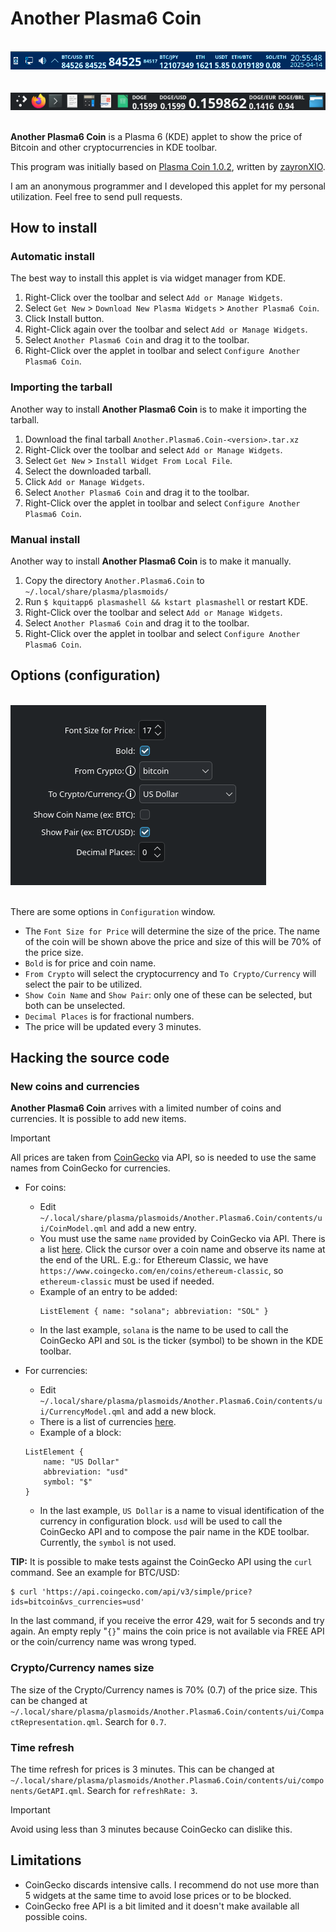 # Another Plasma6 Coin

<br>![Example of toolbar](screenshots/toolbar.png)<br><br>
<br>![Example of toolbar](screenshots/toolbar2.png)<br><br>

__Another Plasma6 Coin__ is a Plasma 6 (KDE) applet to show the price of Bitcoin and other cryptocurrencies in KDE toolbar.

This program was initially based on [Plasma Coin 1.0.2](https://store.kde.org/p/2242677/), written by [zayronXIO](https://store.kde.org/u/zayronXIO).

I am an anonymous programmer and I developed this applet for my personal utilization. Feel free to send pull requests.


## How to install

### Automatic install

The best way to install this applet is via widget manager from KDE.

1. Right-Click over the toolbar and select `Add or Manage Widgets`.
2. Select `Get New` > `Download New Plasma Widgets` > `Another Plasma6 Coin`.
3. Click Install button.
4. Right-Click again over the toolbar and select `Add or Manage Widgets`.
5. Select `Another Plasma6 Coin` and drag it to the toolbar.
6. Right-Click over the applet in toolbar and select `Configure Another Plasma6 Coin`.

### Importing the tarball

Another way to install __Another Plasma6 Coin__ is to make it importing the tarball.

1. Download the final tarball `Another.Plasma6.Coin-<version>.tar.xz`
2. Right-Click over the toolbar and select `Add or Manage Widgets`.
3. Select `Get New` > `Install Widget From Local File`.
4. Select the downloaded tarball.
5. Click `Add or Manage Widgets`.
6. Select `Another Plasma6 Coin` and drag it to the toolbar.
7. Right-Click over the applet in toolbar and select `Configure Another Plasma6 Coin`.

### Manual install

Another way to install __Another Plasma6 Coin__ is to make it manually.

1. Copy the directory `Another.Plasma6.Coin` to `~/.local/share/plasma/plasmoids/`
2. Run `$ kquitapp6 plasmashell && kstart plasmashell` or restart KDE.
3. Right-Click over the toolbar and select `Add or Manage Widgets`.
4. Select `Another Plasma6 Coin` and drag it to the toolbar.
5. Right-Click over the applet in toolbar and select `Configure Another Plasma6 Coin`.

## Options (configuration)

<br>![Configuration Window](screenshots/configuration.png)<br><br>

There are some options in `Configuration` window.

* The `Font Size for Price` will determine the size of the price. The name of the coin will be shown above the price and size of this will be 70% of the price size.
* `Bold` is for price and coin name.
* `From Crypto` will select the cryptocurrency and `To Crypto/Currency` will select the pair to be utilized.
* `Show Coin Name` and `Show Pair`: only one of these can be selected, but both can be unselected.
* `Decimal Places` is for fractional numbers.
* The price will be updated every 3 minutes.

## Hacking the source code

### New coins and currencies

__Another Plasma6 Coin__ arrives with a limited number of coins and currencies. It is possible to add new items.

> [!IMPORTANT]
> All prices are taken from [CoinGecko](https://www.coingecko.com) via API, so is needed to use the same names from CoinGecko for currencies.

* For coins:
  * Edit `~/.local/share/plasma/plasmoids/Another.Plasma6.Coin/contents/ui/CoinModel.qml` and add a new entry.
  * You must use the same `name` provided by CoinGecko via API. There is a list [here](https://www.coingecko.com/en/all-cryptocurrencies). Click the cursor over a coin name and observe its name at the end of the URL. E.g.: for Ethereum Classic, we have `https://www.coingecko.com/en/coins/ethereum-classic`, so `ethereum-classic` must be used if needed.
  * Example of an entry to be added:
    ```
    ListElement { name: "solana"; abbreviation: "SOL" }
    ```
  * In the last example, `solana` is the name to be used to call the CoinGecko API and `SOL` is the ticker (symbol) to be shown in the KDE toolbar.

* For currencies:
  * Edit `~/.local/share/plasma/plasmoids/Another.Plasma6.Coin/contents/ui/CurrencyModel.qml` and add a new block.
  * There is a list of currencies [here](https://docs.coingecko.com/reference/simple-supported-currencies).
  * Example of a block:
  ```
  ListElement {
      name: "US Dollar"
      abbreviation: "usd"
      symbol: "$"
  }
  ```
  * In the last example, `US Dollar` is a name to visual identification of the currency in configuration block. `usd` will be used to call the CoinGecko API and to compose the pair name in the KDE toolbar. Currently, the `symbol` is not used.

__TIP:__ It is possible to make tests against the CoinGecko API using the `curl` command. See an example for BTC/USD:

```
$ curl 'https://api.coingecko.com/api/v3/simple/price?ids=bitcoin&vs_currencies=usd'
```

In the last command, if you receive the error 429, wait for 5 seconds and try again. An empty reply "`{}`" mains the coin price is not available via FREE API or the coin/currency name was wrong typed.

### Crypto/Currency names size

The size of the Crypto/Currency names is 70% (0.7) of the price size. This can be changed at `~/.local/share/plasma/plasmoids/Another.Plasma6.Coin/contents/ui/CompactRepresentation.qml`. Search for `0.7`.

### Time refresh

The time refresh for prices is 3 minutes. This can be changed at `~/.local/share/plasma/plasmoids/Another.Plasma6.Coin/contents/ui/components/GetAPI.qml`. Search for `refreshRate: 3`.

> [!IMPORTANT]
> Avoid using less than 3 minutes because CoinGecko can dislike this.

## Limitations

* CoinGecko discards intensive calls. I recommend do not use more than 5 widgets at the same time to avoid lose prices or to be blocked.
* CoinGecko free API is a bit limited and it doesn't make available all possible coins.
